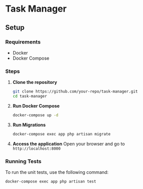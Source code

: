 # Task Manager

## Setup

### Requirements
- Docker
- Docker Compose

### Steps

1. **Clone the repository**
    ```sh
    git clone https://github.com/your-repo/task-manager.git
    cd task-manager
    ```

2. **Run Docker Compose**
    ```sh
    docker-compose up -d
    ```

3. **Run Migrations**
    ```sh
    docker-compose exec app php artisan migrate
    ```

4. **Access the application**
    Open your browser and go to `http://localhost:8000`

### Running Tests

To run the unit tests, use the following command:
```sh
docker-compose exec app php artisan test
```